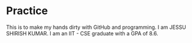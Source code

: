 # Practice

This is to make my hands dirty with GitHub and programming.
I am JESSU SHIRISH KUMAR. I am an IIT - CSE graduate with a GPA of 8.6.
